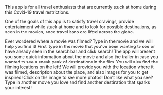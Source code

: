 This app is for all travel enthusiasts that are currently stuck at home during this Covid-19 travel restrictions.

One of the goals of this app is to satisfy travel cravings, provide entertainment while stuck at home and to look for possible destinations, as seen in the movies, once travel bans are lifted across the globe.

Ever wondered where a movie was filmed? Type in the movie and we will help you find it!
First, type in the movie that you’ve been wanting to see or have already seen in the search bar and click search! The app will present you some quick information about the movie and also the trailer in case you wanted to see a sneak peak of destinations in the film.
You will also find the filming locations on the left! We will provide you with the location where it was filmed, description about the place, and also images for you to get inspired! Click on the image to see more photos!
Don’t like what you see? Type in another movie you love and find another destination that sparks your interest!
